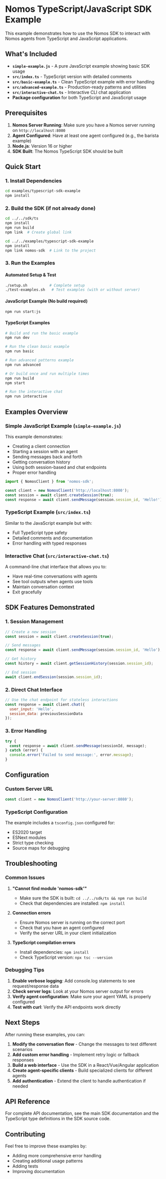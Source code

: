 # Nomos TypeScript/JavaScript SDK Example

This example demonstrates how to use the Nomos SDK to interact with Nomos agents from TypeScript and JavaScript applications.

## What's Included

- **`simple-example.js`** - A pure JavaScript example showing basic SDK usage
- **`src/index.ts`** - TypeScript version with detailed comments
- **`src/basic-example.ts`** - Clean TypeScript example with error handling
- **`src/advanced-example.ts`** - Production-ready patterns and utilities
- **`src/interactive-chat.ts`** - Interactive CLI chat application
- **Package configuration** for both TypeScript and JavaScript usage

## Prerequisites

1. **Nomos Server Running**: Make sure you have a Nomos server running on `http://localhost:8000`
2. **Agent Configured**: Have at least one agent configured (e.g., the barista example)
3. **Node.js**: Version 16 or higher
4. **SDK Built**: The Nomos TypeScript SDK should be built

## Quick Start

### 1. Install Dependencies

```bash
cd examples/typescript-sdk-example
npm install
```

### 2. Build the SDK (if not already done)

```bash
cd ../../sdk/ts
npm install
npm run build
npm link  # Create global link

cd ../../examples/typescript-sdk-example
npm install
npm link nomos-sdk  # Link to the project
```

### 3. Run the Examples

#### Automated Setup & Test
```bash
./setup.sh          # Complete setup
./test-examples.sh   # Test examples (with or without server)
```

#### JavaScript Example (No build required)
```bash
npm run start:js
```

#### TypeScript Examples
```bash
# Build and run the basic example
npm run dev

# Run the clean basic example
npm run basic

# Run advanced patterns example
npm run advanced

# Or build once and run multiple times
npm run build
npm start

# Run the interactive chat
npm run interactive
```

## Examples Overview

### Simple JavaScript Example (`simple-example.js`)

This example demonstrates:
- Creating a client connection
- Starting a session with an agent
- Sending messages back and forth
- Getting conversation history
- Using both session-based and chat endpoints
- Proper error handling

```javascript
import { NomosClient } from 'nomos-sdk';

const client = new NomosClient('http://localhost:8000');
const session = await client.createSession(true);
const response = await client.sendMessage(session.session_id, 'Hello!');
```

### TypeScript Example (`src/index.ts`)

Similar to the JavaScript example but with:
- Full TypeScript type safety
- Detailed comments and documentation
- Error handling with typed responses

### Interactive Chat (`src/interactive-chat.ts`)

A command-line chat interface that allows you to:
- Have real-time conversations with agents
- See tool outputs when agents use tools
- Maintain conversation context
- Exit gracefully

## SDK Features Demonstrated

### 1. Session Management
```javascript
// Create a new session
const session = await client.createSession(true);

// Send messages
const response = await client.sendMessage(session.session_id, 'Hello');

// Get history
const history = await client.getSessionHistory(session.session_id);

// End session
await client.endSession(session.session_id);
```

### 2. Direct Chat Interface
```javascript
// Use the chat endpoint for stateless interactions
const response = await client.chat({
  user_input: 'Hello',
  session_data: previousSessionData
});
```

### 3. Error Handling
```javascript
try {
  const response = await client.sendMessage(sessionId, message);
} catch (error) {
  console.error('Failed to send message:', error.message);
}
```

## Configuration

### Custom Server URL
```javascript
const client = new NomosClient('http://your-server:8080');
```

### TypeScript Configuration
The example includes a `tsconfig.json` configured for:
- ES2020 target
- ESNext modules
- Strict type checking
- Source maps for debugging

## Troubleshooting

### Common Issues

1. **"Cannot find module 'nomos-sdk'"**
   - Make sure the SDK is built: `cd ../../sdk/ts && npm run build`
   - Check that dependencies are installed: `npm install`

2. **Connection errors**
   - Ensure Nomos server is running on the correct port
   - Check that you have an agent configured
   - Verify the server URL in your client initialization

3. **TypeScript compilation errors**
   - Install dependencies: `npm install`
   - Check TypeScript version: `npx tsc --version`

### Debugging Tips

1. **Enable verbose logging**: Add console.log statements to see request/response data
2. **Check server logs**: Look at your Nomos server output for errors
3. **Verify agent configuration**: Make sure your agent YAML is properly configured
4. **Test with curl**: Verify the API endpoints work directly

## Next Steps

After running these examples, you can:

1. **Modify the conversation flow** - Change the messages to test different scenarios
2. **Add custom error handling** - Implement retry logic or fallback responses
3. **Build a web interface** - Use the SDK in a React/Vue/Angular application
4. **Create agent-specific clients** - Build specialized clients for different agents
5. **Add authentication** - Extend the client to handle authentication if needed

## API Reference

For complete API documentation, see the main SDK documentation and the TypeScript type definitions in the SDK source code.

## Contributing

Feel free to improve these examples by:
- Adding more comprehensive error handling
- Creating additional usage patterns
- Adding tests
- Improving documentation
